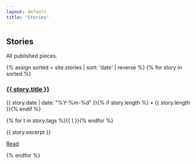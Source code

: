```yaml
---
layout: default
title: "Stories"
---
```

<section class="hero">
  <h1>Stories</h1>
  <p class="muted">All published pieces.</p>
</section>

<section>
  <div class="grid">
    {% assign sorted = site.stories | sort: 'date' | reverse %}
    {% for story in sorted %}
    <article class="card">
      <div class="thumb"></div>
      <div class="body">
        <h3><a href="{{ story.url | relative_url }}">{{ story.title }}</a></h3>
        <p class="muted">{{ story.date | date: "%Y-%m-%d" }}{% if story.length %} • {{ story.length }}{% endif %}</p>
        <div class="tags">
          {% for t in story.tags %}<span class="tag">{{ t }}</span>{% endfor %}
        </div>
        <p>{{ story.excerpt }}</p>
        <p><a class="btn" href="{{ story.url | relative_url }}">Read</a></p>
      </div>
    </article>
    {% endfor %}
  </div>
</section>
